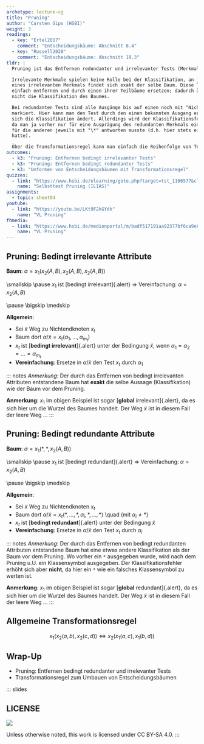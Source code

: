 ```yaml
---
archetype: lecture-cg
title: "Pruning"
author: "Carsten Gips (HSBI)"
weight: 3
readings:
  - key: "Ertel2017"
    comment: "Entscheidungsbäume: Abschnitt 8.4"
  - key: "Russell2020"
    comment: "Entscheidungsbäume: Abschnitt 19.3"
tldr: |
  Pruning ist das Entfernen redundanter und irrelevanter Tests (Merkmale).

  Irrelevante Merkmale spielen keine Rolle bei der Klassifikation, an jedem Ausgang
  eines irrelevanten Merkmals findet sich exakt der selbe Baum. Diese Tests kann man
  einfach entfernen und durch einen ihrer Teilbäume ersetzen; dadurch ändert sich
  nicht die Klassifikation des Baumes.

  Bei redundanten Tests sind alle Ausgänge bis auf einen noch mit "Nichtwissen" ("\*")
  markiert. Hier kann man den Test durch den einen bekannten Ausgang ersetzen, wodurch
  sich die Klassifikation ändert. Allerdings wird der Klassifikationsfehler nicht größer,
  da man ja vorher nur für eine Ausprägung des redundanten Merkmals einen Baum hatte und
  für die anderen jeweils mit "\*" antworten musste (d.h. hier stets einen Fehler gemacht
  hatte).

  Über die Transformationsregel kann man einfach die Reihenfolge von Tests im Baum ändern.
outcomes:
  - k3: "Pruning: Entfernen bedingt irrelevanter Tests"
  - k3: "Pruning: Entfernen bedingt redundanter Tests"
  - k3: "Umformen von Entscheidungsbäumen mit Transformationsregel"
quizzes:
  - link: "https://www.hsbi.de/elearning/goto.php?target=tst_1106577&client_id=FH-Bielefeld"
    name: "Selbsttest Pruning (ILIAS)"
assignments:
  - topic: sheet04
youtube:
  - link: "https://youtu.be/LKt9F2kGYdk"
    name: "VL Pruning"
fhmedia:
  - link: "https://www.hsbi.de/medienportal/m/badf517191aa92377bf6ca9e63f90e8083d64de43f85b230b336cbf2b56e805d45063cf0974a6292ee39cf010aef11e87d3cf7ff9c9bd7e7c0a64f61128504e2"
    name: "VL Pruning"
---
```



## Pruning: Bedingt irrelevante Attribute

**Baum**: $\alpha = x_1(x_2(A, B),  x_2(A, B),  x_2(A, B))$

\smallskip
\pause
$x_1$ ist [bedingt irrelevant]{.alert}
=> Vereinfachung: $\alpha = x_2(A, B)$

\pause
\bigskip
\medskip

**Allgemein**:

*   Sei $\tilde{x}$ Weg zu Nichtendknoten $x_t$
*   Baum dort $\alpha/\tilde{x} = x_t(\alpha_1, \ldots, \alpha_{m_t})$
*   $x_t$ ist [**bedingt irrelevant**]{.alert} unter der Bedingung
    $\tilde{x}$, wenn $\alpha_1 = \alpha_2 = \ldots = \alpha_{m_t}$
*   **Vereinfachung**: Ersetze in $\alpha/\tilde{x}$ den Test $x_t$ durch $\alpha_1$

::: notes
*Anmerkung*:
Der durch das Entfernen von bedingt irrelevanten Attributen entstandene Baum
hat **exakt** die selbe Aussage (Klassifikation) wie der Baum vor dem Pruning.

**Anmerkung**:
$x_1$ im obigen Beispiel ist sogar [**global** irrelevant]{.alert}, da es sich hier
um die Wurzel des Baumes handelt. Der Weg $\tilde{x}$ ist in diesem Fall der leere
Weg ...
:::


## Pruning: Bedingt redundante Attribute

**Baum**: $\alpha = x_1(\ast,  \ast,  x_2(A, B))$

\smallskip
\pause
$x_1$ ist [bedingt redundant]{.alert}
=> Vereinfachung: $\alpha = x_2(A, B)$

\pause
\bigskip
\medskip

**Allgemein**:

*   Sei $\tilde{x}$ Weg zu Nichtendknoten $x_t$
*   Baum dort $\alpha/\tilde{x} = x_t(\ast, \ldots, \ast, \alpha_i, \ast, \ldots, \ast)$ \quad (mit $\alpha_i \neq \ast$)
*   $x_t$ ist [**bedingt redundant**]{.alert} unter der Bedingung $\tilde{x}$
*   **Vereinfachung**: Ersetze in $\alpha/\tilde{x}$ den Test $x_t$ durch $\alpha_i$

::: notes
*Anmerkung*:
Der durch das Entfernen von bedingt redundanten Attributen entstandene Baum
hat eine etwas andere Klassifikation als der Baum vor dem Pruning. Wo vorher
ein `*` ausgegeben wurde, wird nach dem Pruning u.U. ein Klassensymbol
ausgegeben. Der Klassifikationsfehler erhöht sich aber **nicht**, da hier ein
`*` wie ein falsches Klassensymbol zu werten ist.

**Anmerkung**:
$x_1$ im obigen Beispiel ist sogar [**global** redundant]{.alert}, da es sich
hier um die Wurzel des Baumes handelt. Der Weg $\tilde{x}$ ist in diesem Fall
der leere Weg ...
:::


## Allgemeine Transformationsregel

$$
    x_1(x_2(a, b),  x_2(c, d))  \Leftrightarrow  x_2(x_1(a, c),  x_1(b, d))
$$


## Wrap-Up

*   Pruning: Entfernen bedingt redundanter und irrelevanter Tests
*   Transformationsregel zum Umbauen von Entscheidungsbäumen






<!-- DO NOT REMOVE - THIS IS A LAST SLIDE TO INDICATE THE LICENSE AND POSSIBLE EXCEPTIONS (IMAGES, ...). -->
::: slides
## LICENSE
![](https://licensebuttons.net/l/by-sa/4.0/88x31.png)

Unless otherwise noted, this work is licensed under CC BY-SA 4.0.
:::
